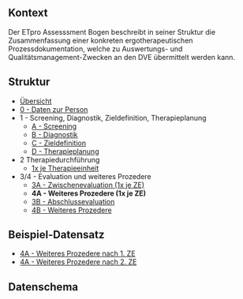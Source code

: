 ## Kontext

Der ETpro Assesssment Bogen beschreibt in seiner Struktur die Zusammenfassung einer konkreten ergotherapeutischen
Prozessdokumentation, welche zu Auswertungs- und Qualitätsmanagement-Zwecken an den DVE übermittelt werden kann.

## Struktur

- [Übersicht](Questionnaire-ETproAssessment.html)
- [0 - Daten zur Person](Questionnaire-ETproAssessmentPersonalData.html)
- 1 - Screening, Diagnostik, Zieldefinition, Therapieplanung
  - [A - Screening](Questionnaire-ETproAssessmentScreening.html)
  - [B - Diagnostik](Questionnaire-ETproAssessmentDiagnostics.html)
  - [C - Zieldefinition](Questionnaire-ETproAssessmentGoalDefinition.html)
  - [D - Therapieplanung](Questionnaire-ETproAssessmentTherapyPlanning.html)
- 2 Therapiedurchführung
  - [1x je Therapieeinheit](Questionnaire-ETproAssessmentTherapyExecution.html)
- 3/4 - Evaluation und weiteres Prozedere
  - [3A - Zwischenevaluation (1x je ZE)](Questionnaire-ETproAssessmentIntermediateEvaluation.html)
  - **4A - Weiteres Prozedere (1x je ZE)**
  - [3B - Abschlussevaluation](Questionnaire-ETproAssessmentFinalEvaluation.html)
  - [4B - Weiteres Prozedere](Questionnaire-ETproAssessmentFinalFurtherProceeding.html)

## Beispiel-Datensatz

- [4A - Weiteres Prozedere nach 1. ZE](QuestionnaireResponse-ETproAssessment01IntermediateFurtherProceeding01.html)
- [4A - Weiteres Prozedere nach 2. ZE](QuestionnaireResponse-ETproAssessment01IntermediateFurtherProceeding02.html)

## Datenschema